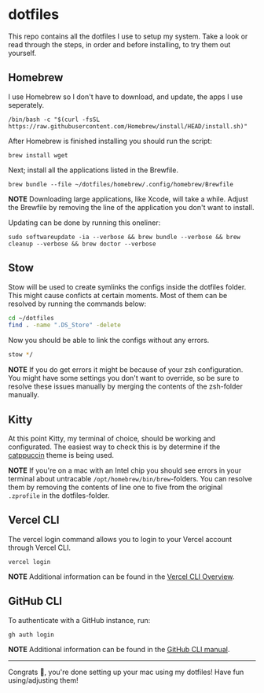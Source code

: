 # dotfiles

This repo contains all the dotfiles I use to setup my system. Take a look or read through the steps, in order and before installing, to try them out yourself.

## Homebrew

I use Homebrew so I don't have to download, and update, the apps I use seperately.

```
/bin/bash -c "$(curl -fsSL https://raw.githubusercontent.com/Homebrew/install/HEAD/install.sh)"
```

After Homebrew is finished installing you should run the script:

```
brew install wget
```

Next; install all the applications listed in the Brewfile.

```
brew bundle --file ~/dotfiles/homebrew/.config/homebrew/Brewfile
```

**NOTE** Downloading large applications, like Xcode, will take a while. Adjust the Brewfile by removing the line of the application you don't want to install.

Updating can be done by running this oneliner:

```
sudo softwareupdate -ia --verbose && brew bundle --verbose && brew cleanup --verbose && brew doctor --verbose
```

## Stow

Stow will be used to create symlinks the configs inside the dotfiles folder. This might cause conficts at certain moments. Most of them can be resolved by running the commands below:

```sh
cd ~/dotfiles
find . -name ".DS_Store" -delete
```

Now you should be able to link the configs without any errors.

```sh
stow */
```

**NOTE** If you do get errors it might be because of your zsh configuration. You might have some settings you don't want to override, so be sure to resolve these issues manually by merging the contents of the zsh-folder manually.

## Kitty

At this point Kitty, my terminal of choice, should be working and configurated. The easiest way to check this is by determine if the [catppuccin](https://github.com/catppuccin/kitty) theme is being used.

**NOTE** If you're on a mac with an Intel chip you should see errors in your terminal about untracable `/opt/homebrew/bin/brew`-folders. You can resolve them by removing the contents of line one to five from the original `.zprofile` in the dotfiles-folder.

## Vercel CLI

The vercel login command allows you to login to your Vercel account through Vercel CLI.

```
vercel login
```

**NOTE** Additional information can be found in the [Vercel CLI Overview](https://vercel.com/docs/cli).

## GitHub CLI

To authenticate with a GitHub instance, run:

```
gh auth login
```

**NOTE** Additional information can be found in the [GitHub CLI manual](https://cli.github.com/manual/).

---

Congrats 🎉, you're done setting up your mac using my dotfiles! Have fun using/adjusting them!
